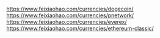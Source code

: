 



https://www.feixiaohao.com/currencies/dogecoin/
https://www.feixiaohao.com/currencies/pnetwork/
https://www.feixiaohao.com/currencies/everex/
https://www.feixiaohao.com/currencies/ethereum-classic/






